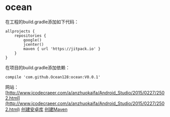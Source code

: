 # ocean
在工程的build.gradle添加如下代码：

```
allprojects {
    repositories {
        google()
        jcenter()
        maven { url 'https://jitpack.io' }
    }
}
```

在项目的build.gradle添加依赖：

```
compile 'com.github.Ocean128:ocean:V0.0.1'
```

网站：
[http://www.jcodecraeer.com/a/anzhuokaifa/Android_Studio/2015/0227/2502.html](http://www.jcodecraeer.com/a/anzhuokaifa/Android_Studio/2015/0227/2502.html)
[创建安卓库](https://developer.android.google.cn/studio/projects/android-library.html)
[创建Maven](http://blog.csdn.net/jinyp/article/details/55095310)